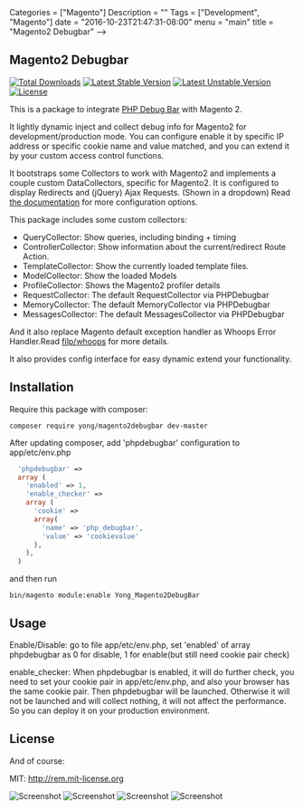 <!-->
Categories = ["Magento"]
Description = ""
Tags = ["Development", "Magento"]
date = "2016-10-23T21:47:31-08:00"
menu = "main"
title = "Magento2 Debugbar"
-->

## Magento2 Debugbar

[![Total Downloads](https://poser.pugx.org/yong/magento2debugbar/d/total.svg)](https://packagist.org/packages/yong/magento2debugbar)
[![Latest Stable Version](https://poser.pugx.org/yong/magento2debugbar/v/stable.svg)](https://packagist.org/packages/yong/magento2debugbar)
[![Latest Unstable Version](https://poser.pugx.org/yong/magento2debugbar/v/unstable.svg)](https://packagist.org/packages/yong/magento2debugbar)
[![License](https://poser.pugx.org/yong/magento2debugbar/license.svg)](https://packagist.org/packages/yong/magento2debugbar)

This is a package to integrate [PHP Debug Bar](http://phpdebugbar.com/) with Magento 2.

It lightly dynamic inject and collect debug info for Magento2 for development/production mode. 
You can configure enable it by specific IP address or specific cookie name and value matched, and you can extend it by your custom access control functions.

It bootstraps some Collectors to work with Magento2 and implements a couple custom DataCollectors, specific for Magento2.
It is configured to display Redirects and (jQuery) Ajax Requests. (Shown in a dropdown)
Read [the documentation](http://phpdebugbar.com/docs/) for more configuration options.


This package includes some custom collectors:
 - QueryCollector: Show queries, including binding + timing
 - ControllerCollector: Show information about the current/redirect Route Action.
 - TemplateCollector: Show the currently loaded template files.
 - ModelCollector: Show the loaded Models
 - ProfileCollector: Shows the Magento2 profiler details
 - RequestCollector: The default RequestCollector via PHPDebugbar
 - MemoryCollector: The default MemoryCollector via PHPDebugbar
 - MessagesCollector: The default MessagesCollector via PHPDebugbar

And it also replace Magento default exception handler as Whoops Error Handler.Read [filp/whoops](https://github.com/filp/whoops) for more details.


It also provides config interface for easy dynamic extend your functionality.

## Installation

Require this package with composer:

```shell
composer require yong/magento2debugbar dev-master
```

After updating composer, add 'phpdebugbar' configuration to app/etc/env.php
```php
  'phpdebugbar' =>
  array (
    'enabled' => 1,
    'enable_checker' =>
    array (
      'cookie' =>
      array(
        'name' => 'php_debugbar',
        'value' => 'cookievalue'
      ),
    ),
  )
```

and then run 
```shell
bin/magento module:enable Yong_Magento2DebugBar
```

## Usage
Enable/Disable: go to file app/etc/env.php, set 'enabled' of array phpdebugbar as 0 for disable, 1 for enable(but still need cookie pair check)

enable_checker: When phpdebugbar is enabled, it will do further check, you need to set your cookie pair in app/etc/env.php, and also your browser has the same cookie pair. Then phpdebugbar will be launched. Otherwise it will not be launched and will collect nothing, it will not affect the performance. So you can deploy it on your production environment.

## License

And of course:

MIT: http://rem.mit-license.org


![Screenshot](https://s3-ap-southeast-2.amazonaws.com/input.yongcheng.tech/public/images/md1.png)
![Screenshot](https://s3-ap-southeast-2.amazonaws.com/input.yongcheng.tech/public/images/md2.png)
![Screenshot](https://s3-ap-southeast-2.amazonaws.com/input.yongcheng.tech/public/images/md3.png)
![Screenshot](https://s3-ap-southeast-2.amazonaws.com/input.yongcheng.tech/public/images/md4.png)
